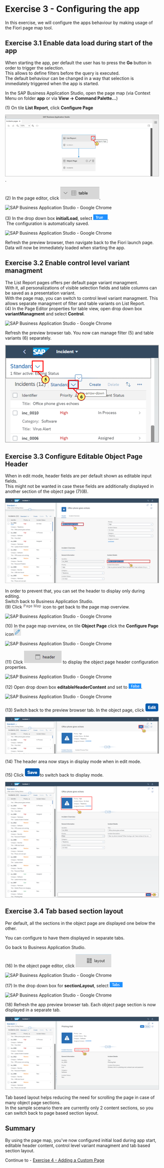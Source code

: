 # Exercise 3 - Configuring the app

In this exercise, we will configure the apps behaviour by making usage of the Fiori page map tool.

## Exercise 3.1 Enable data load during start of the app

When starting the app, per default the user has to press the
**Go** button in order to trigger the selection.<br>
This allows to define filters before the query is executed.<br>
The default behaviour can be changed in a way that selection is immediately
triggered when the app is started.

In the SAP Business Application Studio, open the page map (via Context Menu on folder **app** or via **View -> Command Palette...**)<br>

(1) On tile **List Report**, click **Configure
Page**

![](./images/image1.png).

(2) In the page editor, click
![](./images/image4.png).

![SAP Business Application Studio - Google
Chrome](./images/image3.png)

(3) In the drop down box **initialLoad**, select
![](./images/image6.png).<br> The configuration is automatically saved.

![SAP Business Application Studio - Google
Chrome](./images/image5.png)

Refresh the preview browser, then navigate back to the Fiori launch
page.
Data will now be immediately loaded when starting the app.<br>

## Exercise 3.2 Enable control level variant managment

The List Report pages offers per default page variant managment.<br>
With it, all personalizations of visible selection fields and table columns can be
saved as a presentation variant.<br>
With the page map, you can switch to control level variant managment.
This allows separate managment of filter and table variants on List Report.<br>
(4) In the Page Editor properties for table view, open drop down box **variantManagment** and select **Control**.

![SAP Business Application Studio - Google
Chrome](./images/image7.png)

Refresh the preview browser tab. You now can manage filter (5) and table variants (6) separately.

![](./images/image9.png)

## Exercise 3.3 Configure Editable Object Page Header

When in edit mode, header fields are per default shown as editable
input fields.<br>This might not be wanted in case these fields are
additionally displayed in another section of the object page (7)(8).

![](./images/image10.png)

In order to prevent that, you can set the header to display only during editing.<br>
Switch back to Business Application Studio.<br>
(9) Click ![](./images/image12.png) icon to get back to the page map overview.

![SAP Business Application Studio - Google
Chrome](./images/image11.png)

(10) In the page map overview, on tile **Object Page** click the **Configure
Page** icon![](./images/image14.png)

![SAP Business Application Studio - Google
Chrome](./images/image13.png)

(11) Click ![](./images/image16.png) to display the object page header configuration properties.

![SAP Business Application Studio - Google
Chrome](./images/image15.png)

(12) Open drop down box **editableHeaderContent** and
set to ![](./images/image18.png).

![SAP Business Application Studio - Google
Chrome](./images/image17.png)

(13) Switch back to the preview browser tab.
In the object page, click ![](./images/image20.png)

![](./images/image19.png)

(14) The header area now stays in display mode when in edit mode.

(15) Click ![](./images/image22.png)to switch back to display mode.

![](./images/image21.png)

## Exercise 3.4 Tab based section layout

Per default, all the sections in the object page are displayed one
below the other.

You can configure to have them displayed in separate tabs.

Go back to Business Application Studio.

(16) In the object page editor, click
![](./images/image24.png)

![SAP Business Application Studio - Google
Chrome](./images/image23.png)

(17) In the drop down box for **sectionLayout**, select ![](./images/image26.png)

![SAP Business Application Studio - Google
Chrome](./images/image25.png)

(18) Refresh the app preview browser tab. Each object page section is
now displayed in a separate tab.

![](./images/image27.png)

Tab based layout helps reducing the need for scrolling the page in case of many object page sections.<br>
In the sample scenario there are currently only 2 content sections, so you can switch back to page based section layout.

## Summary

By using the page map, you've now configured initial load during app start, editable header content, control level variant managment and tab based section layout.

Continue to - [Exercise 4 - Adding a Custom Page ](../ex4/README.md)
